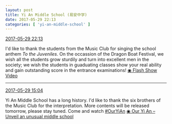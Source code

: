 ```yaml
---
layout: post
title: Yi An Middle School (易安中学)
date: 2017-05-29 22:13
categories: [ 'yi-an-middle-school' ]
---
```


<div class="weibo-info">
  <a href="http://weibo.com/6074218720/F5oHYlQGa">2017-05-29 22:13</a>
</div>

I'd like to thank the students from the Music Club for singing the school anthem *To the Juveniles*. On the occassion of the Dragon Boat Festival, we wish all the students grow sturdily and turn into excellent men in the society; we wish the students in guaduating classes show your real ability and gain outstanding score in the entrance examinations! [◉ Flash Show Video](http://www.miaopai.com/show/DJKjKeDtcuaQb~isAKOhnRWKHVRmBo5t.htm)

<!-- more -->

---

<div class="weibo-info">
  <a href="http://weibo.com/6074218720/F5lU26xxZ">2017-05-29 15:04</a>
</div>

Yi An Middle School has a long history. I'd like to thank the six brothers of the Music Club for the interpretation. More contents will be released tomorrow, please stay tuned. Come and watch [#OurYiAn](http://weibo.com/p/100808ebb44b6f1c0551b04512c70f6ba54dbc) [◉ Our Yi An – Unveil an unusual middle school](https://v.qq.com/x/cover/u3iaqazll0oienm/w050805j1y1.html)
